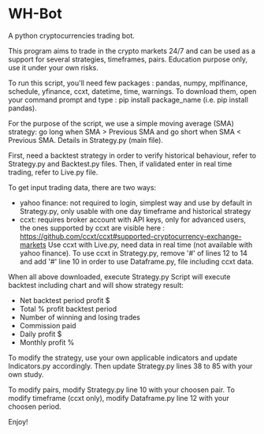 # WH-Bot
A python cryptocurrencies trading bot.


This program aims to trade in the crypto markets 24/7 and can be used as a support for several strategies, timeframes, pairs. 
Education purpose only, use it under your own risks.

To run this script, you'll need few packages : pandas, numpy, mplfinance, schedule, yfinance, ccxt, datetime, time, warnings.
To download them, open your command prompt and type : pip install package_name (i.e. pip install pandas).

For the purpose of the script, we use a simple moving average (SMA) strategy: 
go long when SMA > Previous SMA and go short when SMA < Previous SMA.
Details in Strategy.py (main file).

First, need a backtest strategy in order to verify historical behaviour, 
refer to Strategy.py and Backtest.py files. 
Then, if validated enter in real time trading, refer to Live.py file.

To get input trading data, there are two ways:
- yahoo finance: not required to login, simplest way and use by default in Strategy.py,
	only usable with one day timeframe and historical strategy
- ccxt: requires broker account with API keys, only for advanced users,
	the ones supported by ccxt are visible here : 
	https://github.com/ccxt/ccxt#supported-cryptocurrency-exchange-markets
	Use ccxt with Live.py, need data in real time (not available with yahoo finance).
	To use ccxt in Strategy.py, remove '#' of lines 12 to 14 and add '#' line 10
	in order to use Dataframe.py, file including ccxt data.

When all above downloaded, execute Strategy.py 
Script will execute backtest including chart and will show strategy result:
- Net backtest period profit $
- Total % profit backtest period
- Number of winning and losing trades
- Commission paid
- Daily profit $
- Monthly profit %

To modify the strategy, use your own applicable indicators and update Indicators.py accordingly.
Then update Strategy.py lines 38 to 85 with your own study.

To modify pairs, modify Strategy.py line 10 with your choosen pair.
To modify timeframe (ccxt only), modify Dataframe.py line 12 with your choosen period.

Enjoy!
